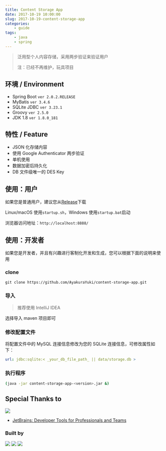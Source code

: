 ```yaml
---
title: Content Storage App
date: 2017-10-19 10:00:00
slug: 2017-10-19-content-storage-app
categories:
    - guide
tags:
    - java
    - spring
---
```


> 泛用型个人内容存储，采用两步验证来验证用户
> 
> 注：已经不再维护，玩具项目

## 环境 / Environment

-   Spring Boot `ver 2.0.2.RELEASE`
-   MyBatis `ver 3.4.6`
-   SQLite JDBC `ver 3.23.1`
-   Groovy `ver 2.5.0`
-   JDK 1.8 `ver 1.8.0_181`

## 特性 / Feature

-   JSON 化存储内容
-   使用 Google Authenticator 两步验证
-   单机使用
-   数据加密后持久化
-   DB 文件级唯一的 DES Key

## 使用：用户

如果您是普通用户，建议您从[Release](https://github.com/AyakuraYuki/content-storage-app/releases)下载

Linux/macOS 使用`startup.sh`，Windows 使用`startup.bat`启动

浏览器访问地址：`http://localhost:8888/`

## 使用：开发者

如果您是开发者，并且有兴趣进行客制化开发和生成，您可以根据下面的说明来使用

### clone

```git
git clone https://github.com/AyakuraYuki/content-storage-app.git
```

### 导入

> 推荐使用 IntelliJ IDEA

选择导入 maven 项目即可

### 修改配置文件

将配置文件中的 MySQL 连接信息修改为您的 SQLite 连接信息，可修改属性如下：

```yaml
url: jdbc:sqlite:< _your_db_file_path_ || data/storage.db >
```

### 执行程序

```bash
(java -jar content-storage-app-<version>.jar &)
```

## Special Thanks to

![](/jetbrains/variant-2_logos/jetbrains-variant-2.svg)

-   [JetBrains: Developer Tools for Professionals and Teams](https://www.jetbrains.com/?from=content-storage-app)

### Built by

![](/jetbrains/intellij-idea_logos/logo.svg)
![](/jetbrains/webstorm_logos/logo.svg)
![](/jetbrains/datagrip_logos/logo.svg)
